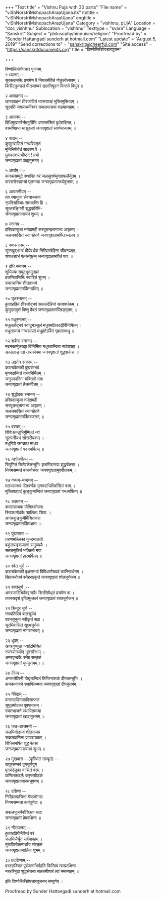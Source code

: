 +++
"Text title" = "Vishnu Puja with 30 parts"
"File name" = "viShNorstriMshopachArapUjana.itx"
itxtitle = "viShNorstriMshopachArapUjana"
engtitle = "viShNorstriMshopachArapUjana"
Category = "vishhnu, pUjA"
Location = "doc_vishhnu"
Sublocation = "vishhnu"
Texttype = "svara"
Language = "Sanskrit"
Subject = "philosophy/hinduism/religion"
"Proofread by" = "Sunder Hattangadi sunderh at hotmail.com"
"Latest update" = "August 5, 2019"
"Send corrections to" = "sanskrit@cheerful.com"
"Site access" = "https://sanskritdocuments.org"
title = "विष्णोर्स्त्रिंशोपचारपूजन"

+++
  
 विष्णोस्त्रिंशोपचार पूजनम्   
१ ध्यानम् --  
सुरकदम्बकैः प्रश्रयेण वै नियतसेवितं गोकुलोत्सवम् ।  
किरीटकुण्डलं पीतजाम्बरं खलनिषूदनं चिन्तये विभुम् ॥  
  
२ आवाहनम् --  
खगपवाहनं क्षीरजाप्रियं भवभयापहं भुक्तिमुक्तिदम् ।  
सुरपतिं जगन्नाथमीश्वरं कमलभासमा वाहयाम्यहम् ॥  
  
३ आसनम् --  
विधिमुखामरैर्नम्रमूर्तिभिः प्रणतसंश्रितं दुर्धरादिमत् ।  
वरमणिप्रभा भासुरन्नवं जनपगृह्यतां स्वर्णमासनम् ॥  
  
४ पाद्यम् --  
कुसुमवासितं गन्धविस्तृतं   
     मुनिनिषेवितं सादरेण वै ।  
ध्रुवपराशराभीष्टद ! प्रभो  
     जनपगृह्यतां पाद्यमुत्तमम् ॥  
  
५ अर्घ्यम् ः-  
कनकसम्पुटे स्थापितं वरं जलसुवर्णमुक्ताफलैर्युतम् ।  
करसरोरुहाभ्यां घृतम्मया जनपगृह्यतामर्घ्यमुत्तमम् ॥  
  
६ आचमनीयम् --  
तव रमायुजः सेवनाज्जना   
     नृपतिसन्निभाः सम्भवन्ति हि ।  
सुरतरङ्गिणी शुद्धवारिभि-  
     र्जनपगृह्यतामाचमं शुभम् ॥  
  
७ स्नानम् --  
हरिपदाम्बुजा नर्मदामही सरयूचन्द्रभागाभ्य आहृतम् ।  
जलजवासितं स्नानहेतवे जनपगृह्यतामर्पितञ्जलम् ॥  
  
८ पयःस्नानम् --  
सुरगवुद्भभवं वीर्यवर्धकं निखिलदेहिनां जीवनप्रदम्  
शशधरप्रभं फेनसंयुतम्  जनपगृह्यतामर्पितं पयः ॥  
  
९ दधि स्नानम् --  
शुचिपयः समुद्भूतमुतप्रदं   
     व्रजनिवासिभिः स्वादितं शुभम् ।  
रजतसंनिभं शीततामयं   
     जनपगृह्यतामर्पितन्दधिम् ॥  
  
१० घृतस्नानम्  --  
हुतवहप्रियं क्षीरजोद्भवं सकलदेहिनां सत्त्ववर्धकम् ।  
कुमुदसदृशं विष्णु दैवतं  जनपगृह्यतामर्पितङ्घृतम् ॥  
  
११ मधुस्नानम् --  
मधुलतोद्भवं स्वादुमञ्जुलं मधुपमक्षिकाद्यैर्विनिर्मितम् ।  
मधुरतामयं गन्धसम्प्रदं मधुहतेऽर्पितं गृह्यताम्मधु ॥  
  
१२ शर्करा स्नानम् --  
मदनकार्मुकाद्या विनिर्मिता मधुरतान्विता सर्वपापहा ।  
सरसताङ्गता तारकोपमा  जनपगृह्यतां शुद्धशर्करा ॥  
  
१३ उद्वर्तन स्नानम् --  
कदम्बकेतकी पुष्पसम्भवं   
     मृगमदान्वितं यन्त्रनिर्मितम् ।  
जनुपकारिणा भक्तितो मया   
     जनपगृह्यतां तैलमर्पितम् ॥  
  
१४ शुद्धोदक स्नानम् --  
हरिपदाम्बुजा नर्मदामही   
     सरयूचन्द्रभागाभ्य आहृतम् ।  
जलजवासितं स्नानहेतवे    
     जनपगृह्यतामर्पितञ्जलम् ॥  
  
१५ वस्त्रम् --  
विविधतन्तुभिर्गुम्फितं नवं   
     सुतपनीयभं सोत्तरीयकम् ।  
मधुरिपो जगन्नाथ माधव    
     जनपगृह्यतां वस्त्रमर्पितम् ॥  
  
१६ यज्ञोपवीतम् --  
त्रिगुणितं सितैरर्कतन्तुभिः कृतमिदम्मया शुद्धचेतसा ।  
निगमसम्मतं बन्धमोचकः  जनपगृह्यतामुपवीतकम् ॥  
  
१७ गन्धम्-चन्दनम् --  
मलयसम्भवं पीतवर्णकं मृगमदाधिभिर्वासितं वरम् ।  
मुक्तिषट्पदं कुङ्कुमान्वितं  जनपगृह्यतां गन्धमर्पितम् ॥  
  
१८ अक्षतान् --  
कमलसम्भवा मौक्तिकोपमा   
     स्त्रिपथगोदकैः शालिताः शिवाः ।  
अगरुकुङ्कुमैर्मिश्रितावरा   
     जनपगृह्यतामर्पिताक्षताः ॥  
  
१९ पुष्पमाला --  
तरुणमल्लिका कुन्दमालती   
     बकुलपङ्कजानां समुच्चयैः ।  
सततसुत्रितं भक्तितो मया    
     जनपगृह्यतां हारमर्पितम् ॥  
  
२० श्वेत चूर्ण --  
कदम्बकेतकी वृक्षसम्भवं विविधसौख्यदं कान्तिवर्धनम् ।  
सितकरोपमं स्नेहसत्कृतं  जनपगृह्यतां श्वेतचूर्णकम् ॥  
  
२१ रक्तचूर्ण ;--  
अमरजादिभिर्देववृन्दकैः शिरसिवैधृतं प्रश्रयेण वा ।  
तपनसदृशं दृष्टिमुत्कलं  जनपगृह्यतां रक्तचूर्णकम् ॥  
  
२२ सिन्दूर चूर्ण --  
गणपतिप्रियं बालसूर्यभं   
     पवनसूनुना स्वीकृतं सदा ।  
सुरभिवासितं सूक्ष्मचूर्णकं     
     जनपगृह्यतां नागसम्भवम् ॥  
  
२३ धूपम् --  
अगरगुग्गुला ज्यादिमिश्रितं   
     तपनयोगजोद्  भूतसौरभम् ।  
अमरवृन्दकैः स्नेह सत्कृतं  
     जनपगृह्यतां धूपमुत्तमम्। ॥  
  
२४ दीपम् --  
अनलतैलिनी गोघृतान्वितं तिमिरनाशकं दीप्ततन्तुभिः ।  
कनकभाजने स्थापितम्मया  जनपगृह्यतां दीपमुत्तमम् ॥  
  
२५ नैवेद्यम् --  
पनसदाडिमाम्रादिसत्फलं   
     सुघृतमोदका पूपपायसम् ।  
रजतभाजने स्थापितम्मया    
     जनपगृह्यतां खाद्यमुत्तमम् ॥  
  
२६ जळ-आचमनी --  
जलधिगोद्भवं शीततामयं   
     सकलप्राणिनां प्राणदायकम् ।  
विधिसमर्पितं शुद्धचेतसा    
     जनपगृह्यतामाचममं शुभम् ॥  
  
२७ मुखवास --(पूगीफलं  ताम्बूलं) --  
खपुरसम्भवं पूगचूर्णयुग्   
     मृगमदेलुका वासितं वरम् ।  
फणिलतादलैः क्लृप्तबीडकं    
     जनपगृह्यतामास्यभूषणम् ॥  
  
२८ दक्षिणा --  
निखिलयाचिनां श्रेष्ठभोगदा   
     निगमसम्मता कर्मपूर्णदा ॥  
  
सकलभूजनैर्वाञ्छिता सदा    
     जनपगृह्यतां हेमदक्षिणा ॥  
  
२९ नीराजनम् --  
हुतवहप्रियैर्मिश्रितं वरं   
     जलधिजैर्युतं सर्वपापहम् ।  
मुखविलोकनार्थाय संस्कृतं   
     जनपगृह्यतामार्तिकं शुभम् ॥  
  
३० प्रदक्षिणाम् --  
वरदसञ्चितं पूर्वजन्मभिर्दहति किल्विषं त्वत्प्रदक्षिणा ।  
नरहरिमुदा शुद्धचेतसा सततमीश्वरं त्वां नमाम्यहम् ॥  
  
इति विष्णोर्स्त्रिंशोपचारपूजनम् सम्पूर्णम् ।  
  
Proofread by Sunder Hattangadi sunderh at hotmail.com  
  
